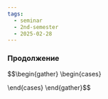 ```yaml
---
tags:
  - seminar
  - 2nd-semester
  - 2025-02-28
---
```


### Продолжение 

$$\begin{gather}
\begin{cases}

\end{cases}
\end{gather}$$